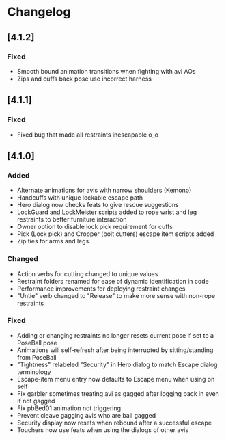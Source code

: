 # Changelog

## [4.1.2]
### Fixed
- Smooth bound animation transitions when fighting with avi AOs
- Zips and cuffs back pose use incorrect harness

## [4.1.1]
### Fixed
- Fixed bug that made all restraints inescapable o_o

## [4.1.0]
### Added
- Alternate animations for avis with narrow shoulders (Kemono)
- Handcuffs with unique lockable escape path
- Hero dialog now checks feats to give rescue suggestions
- LockGuard and LockMeister scripts added to rope wrist and leg restraints to better furniture interaction
- Owner option to disable lock pick requirement for cuffs
- Pick (Lock pick) and Cropper (bolt cutters) escape item scripts added
- Zip ties for arms and legs.

### Changed
- Action verbs for cutting changed to unique values
- Restraint folders renamed for ease of dynamic identification in code
- Performance improvements for deploying restraint changes
- "Untie" verb changed to "Release" to make more sense with non-rope restraints

### Fixed
- Adding or changing restraints no longer resets current pose if set to a PoseBall pose
- Animations will self-refresh after being interrupted by sitting/standing from PoseBall
- "Tightness" relabeled "Security" in Hero dialog to match Escape dialog terminology
- Escape-item menu entry now defaults to Escape menu when using on self
- Fix garbler sometimes treating avi as gagged after logging back in even if not gagged
- Fix pbBed01 animation not triggering
- Prevent cleave gagging avis who are ball gagged
- Security display now resets when rebound after a successful escape
- Touchers now use feats when using the dialogs of other avis
